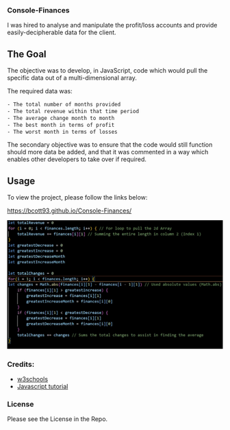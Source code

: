 ### Console-Finances

I was hired to analyse and manipulate the profit/loss accounts and provide easily-decipherable data for the client.

## The Goal

The objective was to develop, in JavaScript, code which would pull the specific data out of a multi-dimensional array.

The required data was:
  
    - The total number of months provided
    - The total revenue within that time period
    - The average change month to month
    - The best month in terms of profit
    - The worst month in terms of losses

The secondary objective was to ensure that the code would still function should more data be added, and that it was commented in a way which enables other developers to take over if required. 

## Usage

To view the project, please follow the links below:

https://bcott93.github.io/Console-Finances/

![Example code](/images/readme-example.jpg)

### Credits:

* [w3schools](https://www.w3schools.com/jsref/jsref_for.asp)
* [Javascript tutorial](https://www.javascripttutorial.net/javascript-multidimensional-array/#:~:text=To%20access%20an%20element%20of,element%20of%20the%20inner%20array)

### License

Please see the License in the Repo. 
